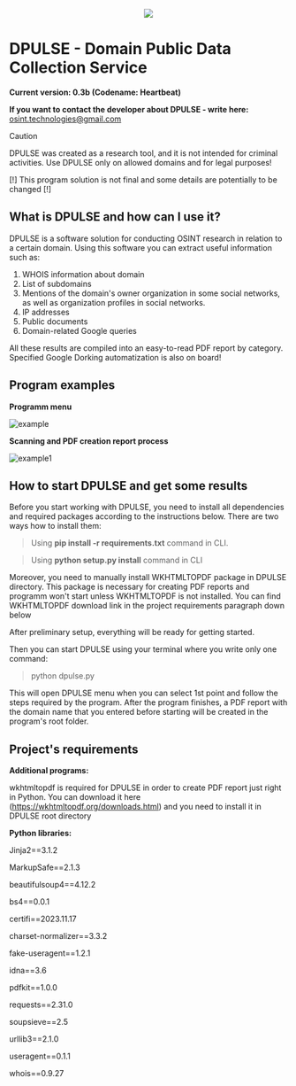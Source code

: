 <p align="center">
  <img src="https://github.com/OSINT-TECHNOLOGIES/dpulse/assets/77023667/b90522d8-6804-45c9-9ce8-52ff5cd09fc2">
</p>

# DPULSE - Domain Public Data Collection Service 

**Current version: 0.3b (Codename: Heartbeat)**

**If you want to contact the developer about DPULSE - write here:** osint.technologies@gmail.com

> [!CAUTION]
> DPULSE was created as a research tool, and it is not intended for criminal activities. Use DPULSE only on allowed domains and for legal purposes!

[!] This program solution is not final and some details are potentially to be changed [!]

## What is DPULSE and how can I use it?

DPULSE is a software solution for conducting OSINT research in relation to a certain domain. Using this software you can extract useful information such as:
1) WHOIS information about domain
2) List of subdomains
3) Mentions of the domain's owner organization in some social networks, as well as organization profiles in social networks.
4) IP addresses
5) Public documents
6) Domain-related Google queries

All these results are compiled into an easy-to-read PDF report by category. Specified Google Dorking automatization is also on board!

## Program examples
**Programm menu**

![example](https://github.com/OSINT-TECHNOLOGIES/dpulse/assets/77023667/7adc438e-9f67-4919-b307-c9923e556498)

**Scanning and PDF creation report process**

![example1](https://github.com/OSINT-TECHNOLOGIES/dpulse/assets/77023667/da3d3710-e4a5-420d-bcdc-bb43a70c92c5)


## How to start DPULSE and get some results 

Before you start working with DPULSE, you need to install all dependencies and required packages according to the instructions below. There are two ways how to install them:
> Using **pip install -r requirements.txt** command in CLI.

> Using **python setup.py install** command in CLI

Moreover, you need to manually install WKHTMLTOPDF package in DPULSE directory. This package is necessary for creating PDF reports and programm won't start unless WKHTMLTOPDF is not installed. You can find WKHTMLTOPDF download link in the project requirements paragraph down below

After preliminary setup, everything will be ready for getting started.

Then you can start DPULSE using your terminal where you write only one command:
> python dpulse.py

This will open DPULSE menu when you can select 1st point and follow the steps required by the program. After the program finishes, a PDF report with the domain name that you entered before starting will be created in the program's root folder.

## Project's requirements 

**Additional programs:**

wkhtmltopdf is required for DPULSE in order to create PDF report just right in Python. You can download it here (https://wkhtmltopdf.org/downloads.html) and you need to install it in DPULSE root directory

**Python libraries:**

Jinja2==3.1.2 

MarkupSafe==2.1.3

beautifulsoup4==4.12.2

bs4==0.0.1

certifi==2023.11.17

charset-normalizer==3.3.2

fake-useragent==1.2.1

idna==3.6

pdfkit==1.0.0

requests==2.31.0

soupsieve==2.5

urllib3==2.1.0

useragent==0.1.1

whois==0.9.27
